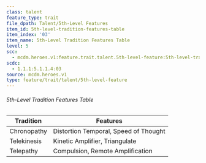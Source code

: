 ```yaml
---
class: talent
feature_type: trait
file_dpath: Talent/5th-Level Features
item_id: 5th-level-tradition-features-table
item_index: '03'
item_name: 5th-Level Tradition Features Table
level: 5
scc:
  - mcdm.heroes.v1:feature.trait.talent.5th-level-feature:5th-level-tradition-features-table
scdc:
  - 1.1.1:5.1.1.4:03
source: mcdm.heroes.v1
type: feature/trait/talent/5th-level-feature
---
```


###### 5th-Level Tradition Features Table

| Tradition   | Features                              |
| ----------- | ------------------------------------- |
| Chronopathy | Distortion Temporal, Speed of Thought |
| Telekinesis | Kinetic Amplifier, Triangulate        |
| Telepathy   | Compulsion, Remote Amplification      |
